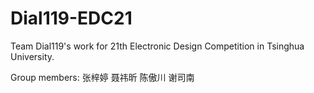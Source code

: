 # Dial119-EDC21

Team Dial119's work for 21th Electronic Design Competition in Tsinghua University.

Group members: 张梓婷 聂祎昕 陈傲川 谢司南
